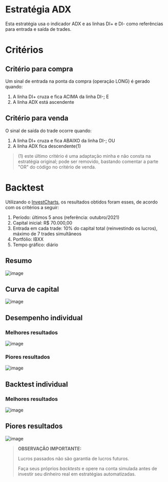 # Estratégia ADX

Esta estratégia usa o indicador ADX e as linhas DI+ e DI- como referências para entrada e saída de trades.

# Critérios

## Critério para compra

Um sinal de entrada na ponta da compra (operação LONG) é gerado quando:

1) A linha DI+ cruza e fica ACIMA da linha DI-;
E
3) A linha ADX está ascendente

## Critério para venda

O sinal de saída do trade ocorre quando:

1) A linha DI+ cruza e fica ABAIXO da linha DI-;
OU
2) A linha ADX fica descendente(1)

> (1) este último critério é uma adaptação minha e não consta na estratégia original; pode ser removido, bastando comentar a parte "OR" do código no critério de venda.

# Backtest

Utilizando o [InvestCharts](https://investcharts.com/), os resultados obtidos foram esses, de acordo com os critérios a seguir:

1) Período: últimos 5 anos (referência: outubro/2021)
2) Capital inicial: R$ 70.000,00
3) Entrada em cada trade: 10% do capital total (reinvestindo os lucros), máximo de 7 trades simultâneos
4) Portfólio: IBXX
5) Tempo gráfico: diário

## Resumo
![image](https://user-images.githubusercontent.com/6900313/139920210-54194c44-8fd0-4c43-b1da-40445cfc54b7.png)


## Curva de capital
![image](https://user-images.githubusercontent.com/6900313/139920109-50da5e11-42ab-4e46-8b0c-2a6a9e3ac0cb.png)

## Desempenho individual

### Melhores resultados
![image](https://user-images.githubusercontent.com/6900313/139920378-cfe84680-4b4b-4087-b9bd-7affc870ac94.png)


### Piores resultados
![image](https://user-images.githubusercontent.com/6900313/139920417-55f9d207-0c50-4112-af7f-298fd7f84e31.png)

## Backtest individual

### Melhores resultados
![image](https://user-images.githubusercontent.com/6900313/139920503-919015fa-20c0-483b-b82e-f4a86f660f1d.png)

## Piores resultados
![image](https://user-images.githubusercontent.com/6900313/139920540-3582215d-a8bb-44b0-a657-6f0515c7212d.png)

> **OBSERVAÇÃO IMPORTANTE:**
> 
> Lucros passados não são garantia de lucros futuros.
> 
> Faça seus próprios *backtests* e opere na conta simulada antes de investir seu dinheiro real em estratégias automatizadas.
